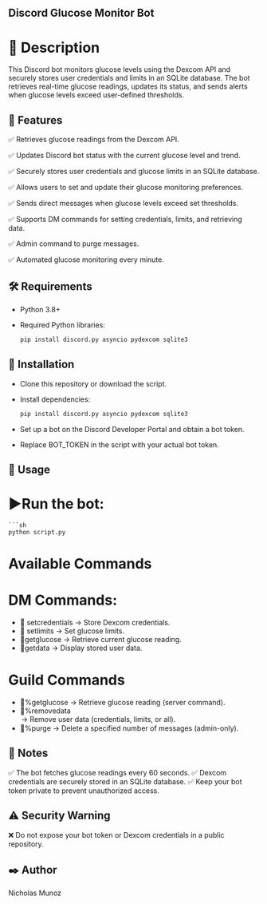 ## Discord Glucose Monitor Bot

# 📌 Description

This Discord bot monitors glucose levels using the Dexcom API and securely stores user credentials and limits in an SQLite database. The bot retrieves real-time glucose readings, updates its status, and sends alerts when glucose levels exceed user-defined thresholds.

## 🚀 Features

✅ Retrieves glucose readings from the Dexcom API.

✅ Updates Discord bot status with the current glucose level and trend.

✅ Securely stores user credentials and glucose limits in an SQLite database.

✅ Allows users to set and update their glucose monitoring preferences.

✅ Sends direct messages when glucose levels exceed set thresholds.

✅ Supports DM commands for setting credentials, limits, and retrieving data.

✅ Admin command to purge messages.

✅ Automated glucose monitoring every minute.

## 🛠 Requirements

* Python 3.8+

* Required Python libraries:
  ```sh
  pip install discord.py asyncio pydexcom sqlite3

## 🔧 Installation
* Clone this repository or download the script.

* Install dependencies:
  ```sh
  pip install discord.py asyncio pydexcom sqlite3
  
* Set up a bot on the Discord Developer Portal and obtain a bot token.
* Replace BOT_TOKEN in the script with your actual bot token.

## 📌 Usage
# ▶️Run the bot:
    ```sh
    python script.py
# Available Commands
# DM Commands:

* 🔹 setcredentials <username> <password> → Store Dexcom credentials.
* 🔹 setlimits <lower> <upper> → Set glucose limits.
* 🔹getglucose → Retrieve current glucose reading.
* 🔹getdata → Display stored user data.

# Guild Commands
* 🔹%getglucose → Retrieve glucose reading (server command).
* 🔹%removedata <option> → Remove user data (credentials, limits, or all).
* 🔹%purge <amount> → Delete a specified number of messages (admin-only).

## 📌 Notes
✅ The bot fetches glucose readings every 60 seconds.
✅ Dexcom credentials are securely stored in an SQLite database.
✅ Keep your bot token private to prevent unauthorized access.

## ⚠️ Security Warning
❌ Do not expose your bot token or Dexcom credentials in a public repository.

## ✒️ Author
 Nicholas Munoz
